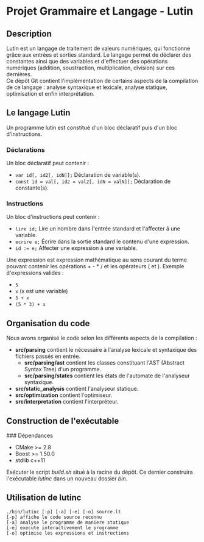 Projet Grammaire et Langage - Lutin
======================================

Description
---------

Lutin est un langage de traitement de valeurs numériques, qui fonctionne grâce aux entrées et sorties standard.
Le langage permet de déclarer des constantes ainsi que des variables et d'effectuer des opérations numériques (addition, soustraction, multiplication, division) sur ces dernières.  
Ce dépôt Git contient l'implémentation de certains aspects de la compilation de ce langage : analyse syntaxique et  lexicale, analyse statique, optimisation et enfin interprétation.

Le langage Lutin
---------

Un programme lutin est constitué d'un bloc déclaratif puis d'un bloc d'instructions.

### Déclarations

Un bloc déclaratif peut contenir :

* `var id[, id2[, idN]];` Déclaration de variable(s).
* `const id = val[, id2 = val2[, idN = valN]];` Déclaration de constante(s).

### Instructions

Un bloc d'instructions peut contenir :

* `lire id;` Lire un nombre dans l'entrée standard et l'affecter à une variable.
* `ecrire e;` Écrire dans la sortie standard le contenu d'une expression.
* `id := e;` Affecter une expression à une variable.

Une expression est expression mathématique au sens courant du terme pouvant contenir les opérations + - \* / et les opérateurs ( et ).
Exemple d'expressions valides :
* `5`
* `x` (x est une variable)
* `5 + x`
* `(5 * 3) + x`

Organisation du code
---------

Nous avons organisé le code selon les différents aspects de la compilation :

* **src/parsing** contient le nécessaire à l'analyse lexicale et syntaxique des fichiers passés en entrée.
  * **src/parsing/ast** contient les classes constituant l'AST (Abstract Syntax Tree) d'un programme.
  * **src/parsing/states** contient les états de l'automate de l'analyseur syntaxique.
* **src/static_analysis** contient l'analyseur statique.
* **src/optimization** contient l'optimiseur.
* **src/interpretation** contient l'interpréteur.

Construction de l'exécutable
---------

### Dépendances
* CMake >= 2.8
* Boost >= 1.50.0
* stdlib c++11

Exécuter le script *build.sh* situé à la racine du dépôt. Ce dernier construira l'exécutable *lutinc* dans un nouveau dossier *bin*.

Utilisation de lutinc
---------
```
./bin/lutinc [-p] [-a] [-e] [-o] source.lt
[-p] affiche le code source reconnu
[-a] analyse le programme de maniere statique
[-e] execute interactivement le programme
[-o] optimise les expressions et instructions
```
